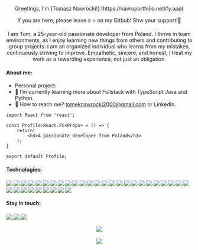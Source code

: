 <p align="center">
Greetings, I'm [Tomasz Nawrocki!]:(https://navroportfolio.netlify.app)
</p>
<p align="center">
If you are here, please leave a ⭐ on my Gitbub! Shw your support!👋
</p>

<p align="center">
I am Tom, a 25-year-old passionate developer from Poland. I thrive in team environments, as I enjoy learning new things from others and contributing to group projects. I am an organized individual who learns from my mistakes, continuously striving to improve. Empathetic, sincere, and honest, I treat my work as a rewarding experience, not just an obligation.
</p>

#### About me:

- Personal project:
- 🌱 I’m currently learning more about Fullstack with TypeScript Java and Python.
- 💬 How to reach me? tomeknawrocki2000@gmail.com or LinkedIn.

```
import React from 'react';

const Profile:React.FC<Props> = () => {
	return(
		<h3>A passionate developer from Poland</h3>
	);
}

export default Profile;
```

#### Technologies:

<a href="https://github.com/NavroO">
 <img align="center" src="https://img.shields.io/badge/HTML5-E34F26?style=for-the-badge&logo=html5&logoColor=white"/>
</a>
<a href="https://github.com/NavroO">
 <img align="center" src="https://img.shields.io/badge/CSS3-1572B6?style=for-the-badge&logo=css3&logoColor=white"/>
</a>
<a href="https://github.com/NavroO">
 <img align="center" src="https://img.shields.io/badge/JavaScript-F7DF1E?style=for-the-badge&logo=javascript&logoColor=black"/>
</a>
<a href="https://github.com/NavroO">
 <img align="center" src="https://img.shields.io/badge/Node.js-43853D?style=for-the-badge&logo=node.js&logoColor=white"/>
</a>
<a href="https://github.com/NavroO">
 <img align="center" src="https://img.shields.io/badge/TypeScript-007ACC?style=for-the-badge&logo=typescript&logoColor=white"/>
</a>
<a href="https://github.com/NavroO">
 <img align="center" src="https://img.shields.io/badge/Sass-CC6699?style=for-the-badge&logo=sass&logoColor=white"/>
</a>
<a href="https://github.com/NavroO">
 <img align="center" src="https://img.shields.io/badge/Go-00ADD8?style=for-the-badge&logo=go&logoColor=white"/>
</a>
<a href="https://github.com/NavroO">
 <img align="center" src="https://img.shields.io/badge/Express.js-404D59?style=for-the-badge"/>
</a>
<a href="https://github.com/NavroO">
 <img align="center" src="https://img.shields.io/badge/Python-3776AB?style=for-the-badge&logo=python&logoColor=white"/>
</a>
<a href="https://github.com/NavroO">
 <img align="center" src="https://img.shields.io/badge/React-20232A?style=for-the-badge&logo=react&logoColor=61DAFB"/>
</a>
<a href="https://github.com/NavroO">
 <img align="center" src="https://img.shields.io/badge/React_Native-20232A?style=for-the-badge&logo=react&logoColor=61DAFB"/>
</a>
<a href="https://github.com/NavroO">
 <img align="center" src="https://img.shields.io/badge/Tailwind_CSS-38B2AC?style=for-the-badge&logo=tailwind-css&logoColor=white"/>
</a>
<a href="https://github.com/NavroO">
 <img align="center" src="https://img.shields.io/badge/styled--components-DB7093?style=for-the-badge&logo=styled-components&logoColor=white"/>
</a>
<a href="https://github.com/NavroO">
 <img align="center" src="https://img.shields.io/badge/Material--UI-0081CB?style=for-the-badge&logo=material-ui&logoColor=white"/>
</a>
<a href="https://github.com/NavroO">
 <img align="center" src="https://img.shields.io/badge/Redux-593D88?style=for-the-badge&logo=redux&logoColor=white"/>
</a>
<a href="https://github.com/NavroO">
 <img align="center" src="https://img.shields.io/badge/React_Router-CA4245?style=for-the-badge&logo=react-router&logoColor=white"/>
</a>
<a href="https://github.com/NavroO">
 <img align="center" src="https://img.shields.io/badge/MySQL-00000F?style=for-the-badge&logo=mysql&logoColor=white"/>
</a>
<a href="https://github.com/NavroO">
 <img align="center" src="https://img.shields.io/badge/PostgreSQL-316192?style=for-the-badge&logo=postgresql&logoColor=white"/>
</a>
<a href="https://github.com/NavroO">
 <img align="center" src="https://img.shields.io/badge/MongoDB-4EA94B?style=for-the-badge&logo=mongodb&logoColor=white"/>
</a>
<a href="https://github.com/NavroO">
 <img align="center" src="https://img.shields.io/badge/Netlify-00C7B7?style=for-the-badge&logo=netlify&logoColor=white"/>
</a>
<a href="https://github.com/NavroO">
 <img align="center" src="https://img.shields.io/badge/Heroku-430098?style=for-the-badge&logo=heroku&logoColor=white"/>
</a>
<a href="https://www.vercel.com">
 <img align="center" src="https://img.shields.io/badge/Vercel-000000?style=for-the-badge&logo=vercel&logoColor=white"/>
</a>
<a href="https://aws.amazon.com">
 <img align="center" src="https://img.shields.io/badge/AWS-232F3E?style=for-the-badge&logo=amazonaws&logoColor=white"/>
</a>
<a href="https://cloud.google.com">
 <img align="center" src="https://img.shields.io/badge/Google%20Cloud-4285F4?style=for-the-badge&logo=google-cloud&logoColor=white"/>
</a>
<a href="https://www.java.com">
 <img align="center" src="https://img.shields.io/badge/Java-007396?style=for-the-badge&logo=java&logoColor=white"/>
</a>
<a href="https://www.docker.com">
 <img align="center" src="https://img.shields.io/badge/Docker-2496ED?style=for-the-badge&logo=docker&logoColor=white"/>
</a>
<a href="https://nestjs.com">
 <img align="center" src="https://img.shields.io/badge/NestJS-E0234E?style=for-the-badge&logo=nestjs&logoColor=white"/>
</a>
<a href="https://www.postgresql.org">
 <img align="center" src="https://img.shields.io/badge/PostgreSQL-336791?style=for-the-badge&logo=postgresql&logoColor=white"/>
</a>
<a href="https://graphql.org">
 <img align="center" src="https://img.shields.io/badge/GraphQL-E10098?style=for-the-badge&logo=graphql&logoColor=white"/>
</a>
<a href="https://restfulapi.net">
 <img align="center" src="https://img.shields.io/badge/REST%20API-25D366?style=for-the-badge&logo=restapi&logoColor=white"/>
</a>
<a href="https://git-scm.com">
 <img align="center" src="https://img.shields.io/badge/Git-F05032?style=for-the-badge&logo=git&logoColor=white"/>
</a>
<a href="https://nextjs.org">
 <img align="center" src="https://img.shields.io/badge/Next.js-000000?style=for-the-badge&logo=next.js&logoColor=white"/>
</a>
<a href="https://www.cypress.io">
 <img align="center" src="https://img.shields.io/badge/Cypress-17202C?style=for-the-badge&logo=cypress&logoColor=white"/>
</a>
<a href="https://storybook.js.org">
 <img align="center" src="https://img.shields.io/badge/Storybook-FF4785?style=for-the-badge&logo=storybook&logoColor=white"/>
</a>



#### Stay in touch:
<a href="https://www.codewars.com/users/Navro">
 <img align="center" src="https://img.shields.io/badge/Codewars-B1361E?style=for-the-badge&logo=codewars&logoColor=white"/>
</a>
<a href="https://www.linkedin.com/in/tomasz-nawrocki-bab14218b/">
 <img align="center" src="https://img.shields.io/badge/LinkedIn-0A66C2?style=for-the-badge&logo=linkedin&logoColor=white"/>
</a>
<a href="https://leetcode.com/NavroO">
 <img align="center" src="https://img.shields.io/badge/LeetCode-FFA116?style=for-the-badge&logo=leetCode&logoColor=white"/>
</a>
<br/>

<br/>
<div align="center">
<a href="https://github.com/NavroO">
 <img align="center" src="https://github-readme-stats.vercel.app/api/top-langs/?username=NavroO&theme=blue-green"/>
</a>
</div>
<br/>
<div align="center">
<a href="https://github.com/NavroO">
 <img align="center" src="https://github-readme-stats.vercel.app/api?username=NavroO&theme=blue-green"/>
</a>
</div>
